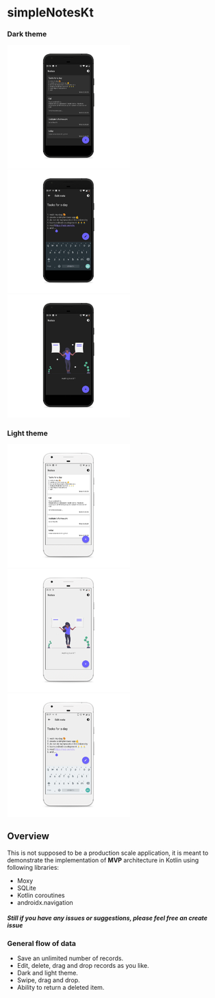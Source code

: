 # simpleNotesKt


### Dark theme
<img src="https://github.com/IllidanStormrage1/simpleNotesKt/blob/master/Screenshots/photo_2020-03-06_22-55-43_pixel_quite_black_portrait.png" width="287"/> <img src="https://github.com/IllidanStormrage1/simpleNotesKt/blob/master/Screenshots/photo_2020-03-06_22-55-46_pixel_quite_black_portrait.png" width="287"/><img src="https://github.com/IllidanStormrage1/simpleNotesKt/blob/master/Screenshots/photo_2020-03-06_22-55-48_pixel_quite_black_portrait.png" width="287"/>

### Light theme
<img src="https://github.com/IllidanStormrage1/simpleNotesKt/blob/master/Screenshots/photo_2020-03-06_22-55-39_pixel_very_silver_portrait.png" width="287"/> <img src="https://github.com/IllidanStormrage1/simpleNotesKt/blob/master/Screenshots/photo_2020-03-06_22-55-50_pixel_very_silver_portrait.png" width="287"/><img src="https://github.com/IllidanStormrage1/simpleNotesKt/blob/master/Screenshots/photo_2020-03-06_23-08-08_pixel_very_silver_portrait.png" width="287"/>


## Overview
This is not supposed to be a production scale application, it is meant to demonstrate the implementation of **MVP** architecture in Kotlin using following libraries:
* Moxy
* SQLite
* Kotlin coroutines
* androidx.navigation

##### Still if you have any issues or suggestions, please feel free an create issue 

### General flow of data
* Save an unlimited number of records.
* Edit, delete, drag and drop records as you like.
* Dark and light theme.
* Swipe, drag and drop.
* Ability to return a deleted item.
